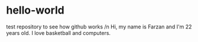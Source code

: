 # hello-world
test repository to see how github works /n
Hi, my name is Farzan and I'm 22 years old. I love basketball and computers. 
